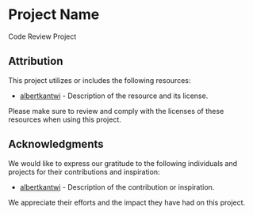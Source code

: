 # Project Name

Code Review Project

## Attribution

This project utilizes or includes the following resources:

- [albertkantwi](https://github.com/albertkantwi) - Description of the resource and its license.

Please make sure to review and comply with the licenses of these resources when using this project.

## Acknowledgments

We would like to express our gratitude to the following individuals and projects for their contributions and inspiration:

- [albertkantwi](https://github.com/albertkantwi) - Description of the contribution or inspiration.

We appreciate their efforts and the impact they have had on this project.
